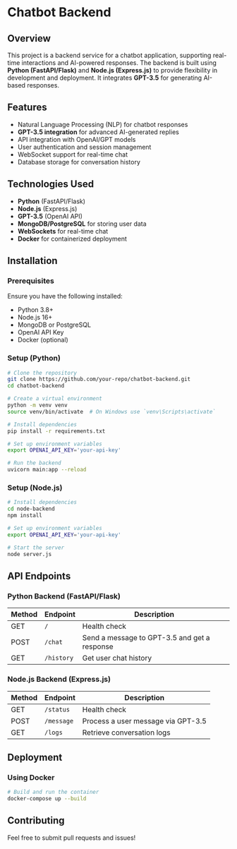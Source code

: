 # Chatbot Backend

## Overview
This project is a backend service for a chatbot application, supporting real-time interactions and AI-powered responses. The backend is built using **Python (FastAPI/Flask)** and **Node.js (Express.js)** to provide flexibility in development and deployment. It integrates **GPT-3.5** for generating AI-based responses.

## Features
- Natural Language Processing (NLP) for chatbot responses
- **GPT-3.5 integration** for advanced AI-generated replies
- API integration with OpenAI/GPT models
- User authentication and session management
- WebSocket support for real-time chat
- Database storage for conversation history

## Technologies Used
- **Python** (FastAPI/Flask)
- **Node.js** (Express.js)
- **GPT-3.5** (OpenAI API)
- **MongoDB/PostgreSQL** for storing user data
- **WebSockets** for real-time chat
- **Docker** for containerized deployment

## Installation
### Prerequisites
Ensure you have the following installed:
- Python 3.8+
- Node.js 16+
- MongoDB or PostgreSQL
- OpenAI API Key
- Docker (optional)

### Setup (Python)
```bash
# Clone the repository
git clone https://github.com/your-repo/chatbot-backend.git
cd chatbot-backend

# Create a virtual environment
python -m venv venv
source venv/bin/activate  # On Windows use `venv\Scripts\activate`

# Install dependencies
pip install -r requirements.txt

# Set up environment variables
export OPENAI_API_KEY='your-api-key'

# Run the backend
uvicorn main:app --reload
```

### Setup (Node.js)
```bash
# Install dependencies
cd node-backend
npm install

# Set up environment variables
export OPENAI_API_KEY='your-api-key'

# Start the server
node server.js
```

## API Endpoints
### Python Backend (FastAPI/Flask)
| Method | Endpoint | Description |
|--------|----------|-------------|
| GET | `/` | Health check |
| POST | `/chat` | Send a message to GPT-3.5 and get a response |
| GET | `/history` | Get user chat history |

### Node.js Backend (Express.js)
| Method | Endpoint | Description |
|--------|----------|-------------|
| GET | `/status` | Health check |
| POST | `/message` | Process a user message via GPT-3.5 |
| GET | `/logs` | Retrieve conversation logs |

## Deployment
### Using Docker
```bash
# Build and run the container
docker-compose up --build
```

## Contributing
Feel free to submit pull requests and issues!

